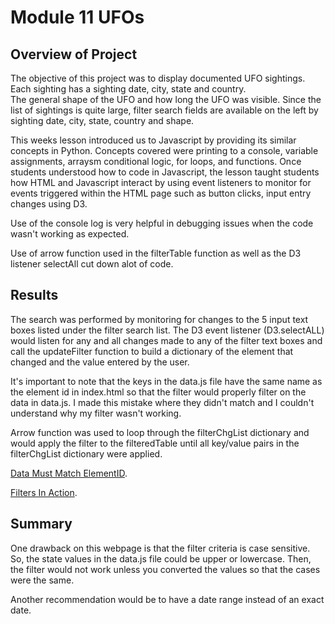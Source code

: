 # Module 11 UFOs
## Overview of Project
The objective of this project was to display documented UFO sightings.  Each sighting has a sighting date, city, state and country.  
The general shape of the UFO and how long the UFO was visible.  Since the list of sightings is quite large, filter search fields are available
on the left by sighting date, city, state, country and shape.

This weeks lesson introduced us to Javascript by providing its similar concepts in Python.  Concepts covered were printing to a console, variable 
assignments, arraysm conditional logic, for loops, and functions.  Once students understood how to code in Javascript, the lesson taught students 
how HTML and Javascript interact by using event listeners to monitor for events triggered within the HTML page such as button clicks, input entry
changes using D3.

Use of the console log is very helpful in debugging issues when the code wasn't working as expected.

Use of arrow function used in the filterTable function as well as the D3 listener selectAll cut down alot of code.

## Results
The search was performed by monitoring for changes to the 5 input text boxes listed under the filter search list.   The D3 event listener (D3.selectALL) 
would listen for any and all changes made to any of the filter text boxes and call the updateFilter function to build a dictionary of the 
element that changed and the value entered by the user.  

It's important to note that the keys in the data.js file have the same name as the element id in index.html so that the filter would properly 
filter on the data in data.js.   I made this mistake where they didn't match and I couldn't understand why my filter wasn't working.

Arrow function was used to loop through the filterChgList dictionary and would apply the filter to the filteredTable until all key/value pairs 
in the filterChgList dictionary were applied.

[Data Must Match ElementID](https://github.com/gaudiom4git/UFOs/resources/datamatchelement.png).

[Filters In Action](https://github.com/gaudiom4git/UFOs/resources/FilterInAction.png).


## Summary

One drawback on this webpage is that the filter criteria is case sensitive.   So, the state values in the data.js file could be upper or lowercase.
Then, the filter would not work unless you converted the values so that the cases were the same.

Another recommendation would be to have a date range instead of an exact date.

